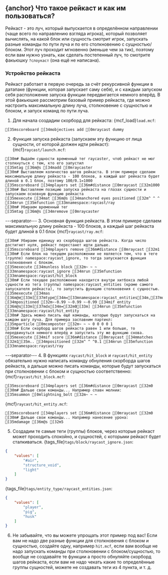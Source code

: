 ## {anchor} Что такое рейкаст и как им пользоваться?
Рейкаст - это луч, который выпускается в определённом направлении (чаще всего по направлению взгляда игрока), который позволяет вычислять, на какой блок или сущность смотрит игрок, запускать разные команды по пути луча и по его столкновению с сущностью/блоком. Этот луч проходит мгновенно (меньше чем за тик), поэтому если вам нужно узнать, как сделать постепенный луч, то смотрите факьюшку `?слоукаст` (она ещё не написана).

### Устройство рейкаста
Рейкаст работает в первую очередь за счёт рекурсивной функции в датапаке (функции, которая запускает саму себя), и с каждым запуском себя расположение запуска функции передвигается немного вперёд. В этой факьюшке рассмотрим базовый пример рейкаста, где можно настроить максимальную длину луча, столкновение с сущностью и блоком, и запуск команд по пути луча.
1. Для начала создадим скорборд для рейкаста:
{mcf_load}`load.mcf`:
```ansi
[35mscoreboard [34mobjectives add [0mraycast dummy
```
2. Функция запуска рейкаста (запускаем эту функцию от лица сущности, от которой должен идти рейкаст):
{mcf}`raycast/launch.mcf`:
```ansi
[30m# Выдаём сущности временный тег raycaster, чтоб рейкаст не мог столкнуться с тем, кто его запустил
[35mtag [36m@s [34madd [0mraycaster
[30m# Выставляем количество шагов рейкаста. В этом примере сделаем максимальную длину рейкаста - 100 блоков, а каждый шаг рейкаста будет длиной в 0.1 блок, поэтому 100/0.1=1000
[35mscoreboard [34mplayers set [36m#distance [0mraycast [32m1000
[30m# Выставляем позицию запуска рейкаста на глазах сущности и запускаем основную функцию рейкаста
[35mexecute [34mat [36m@s [34manchored eyes positioned [32m^ ^ ^ [34mrun [35mfunction [33mnamespace:raycast/ray
[30m# Убираем временный тег
[35mtag [36m@s [34mremove [0mraycaster
```
---separator---
3. Основная функция рейкаста. В этом примере сделаем максимальную длину рейкаста - 100 блоков, а каждый шаг рейкаста будет длиной в 0.1 блок
{mcf}`raycast/ray.mcf`:
```ansi
[30m# Убираем единицу из скорборда шагов рейкаста. Когда число достигнет нуля, рейкаст перестанет идти дальше.
[35mscoreboard [34mplayers remove [36m#distance [0mraycast [32m1
[30m# Если блок на текущем расположении не является тем, что в теге (группе) namespace:raycast_ignore, то тогда запускается функция столкновения с блоком.
[35mexecute [34munless block [32m~ ~ ~ [33mnamespace:raycast_ignore [34mrun [35mfunction [33mnamespace:raycast/hit_block
[30m# Если текущее расположение находится внутри хитбокса любой сущности из тега (группы) namespace:raycast_entities (кроме самого запускателя рейкаста), то запустить функцию столкновения с сущностью.
[35mexecute [34mas [36m@e[33m[[37mtype[34m=[33mnamespace:raycast_entities[34m,[37mdx[34m=[32m0[34m,[37mlimit[34m=[32m1[33m] [34mpositioned [32m~-0.99 ~-0.99 ~-0.99 [34mif entity [36m@s[33m[[37mdx[34m=[32m0[33m] [34mrun [35mfunction [33mnamespace:raycast/hit_entity
[30m# Здесь можно писать ещё команды, которые будут запускаться на каждом шагу луча. Для примера заспавним партикл:
[35mparticle [0mcomposter [32m~ ~ ~ 0 0 0 0 1
[30m# Если скорборд шагов рейкаста равен 1 или больше, то передвинуться немного вперёд и запустить эту же функцию снова.
[35mexecute [34mif score [36m#distance [0mraycast [34mmatches [32m1[35m.. [34mpositioned [32m^ ^ ^0.1 [34mrun [35mfunction [33mnamespace:raycast/ray
```
---separator---
4. В функциях `raycast/hit_block` и `raycast/hit_entity` обязательно нужно написать команду обнуления скорборда шагов рейкаста, а дальше можно писать команды, которые будут запускаться при столкновении с блоком и сущностью соответственно:
{mcf}`raycast/hit_block.mcf`:
```ansi
[35mscoreboard [34mplayers set [36m#distance [0mraycast [32m0
[30m# Дальше свои команды... Например спавн молнии:
[35msummon [0mlightning_bolt [32m~ ~ ~
```
{mcf}`raycast/hit_entity.mcf`:
```ansi
[35mscoreboard [34mplayers set [36m#distance [0mraycast [32m0
[30m# Дальше свои команды... Например нанесение урона:
[35mdamage [36m@s [32m5
```
5. Создадим те самые теги (группы) блоков, через которые рейкаст может проходить спокойно, и сущностей, с которыми рейкаст будет сталкиваться.
{tags_file}`tags/block/raycast_ignore.json`:
```json
{
	"values": [
		"#air",
		"structure_void",
		"light"
	]
}
```
{tags_file}`tags/entity_type/raycast_entities.json`:
```json
{
	"values": [
		"player",
		"pig",
		"husk"
	]
}
```
6. Не забывайте, что вы можете упрощать этот пример под вас! Если вам не надо две разные функции для столкновения с блоком и сущностью, создайте одну, например `hit.mcf`, если вам вообще не надо запускать команды при столкновении с блоком/сущностью, то вообще не создавайте те функции а просто обнуляйте скорборд шагов рейкаста, если вам не надо чекать какие то определённые группы сущностей, можете не создавать теги из 4 пункта, и т. д.